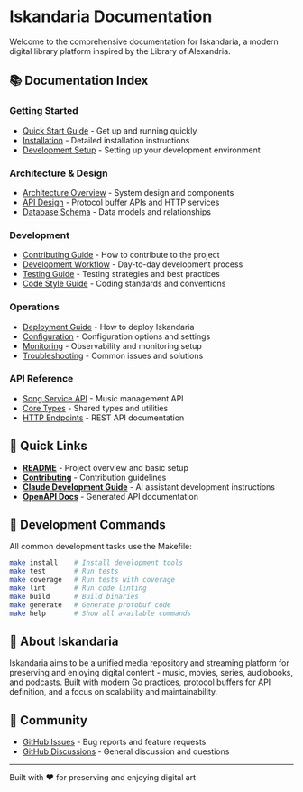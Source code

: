 # Iskandaria Documentation

Welcome to the comprehensive documentation for Iskandaria, a modern digital library platform inspired by the Library of Alexandria.

## 📚 Documentation Index

### Getting Started
- [Quick Start Guide](getting-started.md) - Get up and running quickly
- [Installation](installation.md) - Detailed installation instructions
- [Development Setup](development-setup.md) - Setting up your development environment

### Architecture & Design  
- [Architecture Overview](architecture.md) - System design and components
- [API Design](api-design.md) - Protocol buffer APIs and HTTP services
- [Database Schema](database-schema.md) - Data models and relationships

### Development
- [Contributing Guide](../CONTRIBUTING.md) - How to contribute to the project
- [Development Workflow](development-workflow.md) - Day-to-day development process
- [Testing Guide](testing.md) - Testing strategies and best practices
- [Code Style Guide](code-style.md) - Coding standards and conventions

### Operations
- [Deployment Guide](deployment.md) - How to deploy Iskandaria
- [Configuration](configuration.md) - Configuration options and settings
- [Monitoring](monitoring.md) - Observability and monitoring setup
- [Troubleshooting](troubleshooting.md) - Common issues and solutions

### API Reference
- [Song Service API](api/song-service.md) - Music management API
- [Core Types](api/core-types.md) - Shared types and utilities
- [HTTP Endpoints](api/http-endpoints.md) - REST API documentation

## 🚀 Quick Links

- **[README](../README.md)** - Project overview and basic setup
- **[Contributing](../CONTRIBUTING.md)** - Contribution guidelines  
- **[Claude Development Guide](../CLAUDE.md)** - AI assistant development instructions
- **[OpenAPI Docs](../api-docs/)** - Generated API documentation

## 🔧 Development Commands

All common development tasks use the Makefile:

```bash
make install    # Install development tools
make test       # Run tests
make coverage   # Run tests with coverage
make lint       # Run code linting
make build      # Build binaries
make generate   # Generate protobuf code
make help       # Show all available commands
```

## 📖 About Iskandaria

Iskandaria aims to be a unified media repository and streaming platform for preserving and enjoying digital content - music, movies, series, audiobooks, and podcasts. Built with modern Go practices, protocol buffers for API definition, and a focus on scalability and maintainability.

## 🤝 Community

- [GitHub Issues](https://github.com/SebastienMelki/iskandaria/issues) - Bug reports and feature requests
- [GitHub Discussions](https://github.com/SebastienMelki/iskandaria/discussions) - General discussion and questions

---

Built with ❤️ for preserving and enjoying digital art